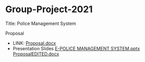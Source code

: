 # Group-Project-2021

Title: Police Management System

Proposal
- LINK: [Proposal.docx](https://github.com/MohlalaComfort/Group-Project-2021/files/6330542/Proposal.docx)
- Presentation Slides
[E-POLICE MANAGEMENT SYSTEM.pptx](https://github.com/MohlalaComfort/Group-Project-2021/files/6332014/E-POLICE.MANAGEMENT.SYSTEM.pptx)
[ProposalEDITED.docx](https://github.com/MohlalaComfort/Group-Project-2021/files/6332204/ProposalEDITED.docx)





